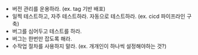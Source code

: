 - 버전 관리를 운용하라. (ex. tag 기반 배포)
- 일찍 테스트하고, 자주 테스트하라. 자동으로 테스트하라. (ex. cicd 파이프라인 구축)
- 버그를 심어두고 테스트를 하라.
- 버그는 한번만 잡도록 해라.
- 수작업 절차를 사용하지 말라. (ex. 개개인이 하나씩 설정해야하는 것?)